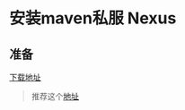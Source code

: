 # 安装maven私服 Nexus

## 准备
[下载地址](http://www.sonatype.org/nexus/go/)
> 推荐这个[地址](http://www.sonatype.org/nexus/archived/)